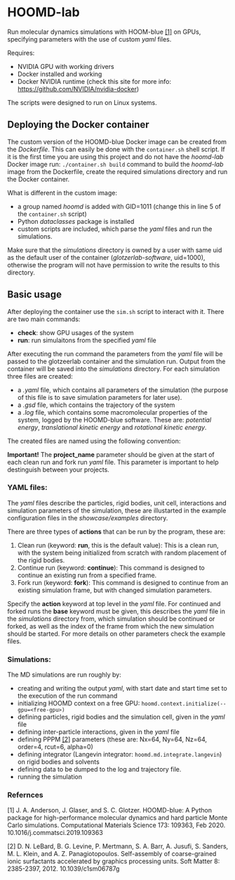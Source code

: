 # HOOMD-lab 

Run molecular dynamics simulations with HOOM-blue [[1]](#1) on GPUs, specifying parameters with the use of custom *yaml* files. 

Requires:
- NVIDIA GPU with working drivers
- Docker installed and working
- Docker NVIDIA runtime (check this site for more info: https://github.com/NVIDIA/nvidia-docker)

The scripts were designed to run on Linux systems.


## Deploying the Docker container

The custom version of the HOOMD-blue Docker image can be created from the *Dockerfile*. This can easily be done with the `container.sh` shell script. If it is the first time you are using this project and do not have the *hoomd-lab* Docker image run: `./container.sh build` command to build the *hoomd-lab* image from the Dockerfile, create the required simulations directory and run the Docker container.

What is different in the custom image:
- a group named *hoomd* is added with GID=1011 (change this in line 5 of the `container.sh` script)
- Python *dataclasses* package is installed
- custom scripts are included, which parse the *yaml* files and run the simulations.

Make sure that the *simulations* directory is owned by a user with same uid as the default user of the container (*glotzerlab-software*, uid=1000), otherwise the program will not have permission to write the results to this directory.


## Basic usage

After deploying the container use the `sim.sh` script to interact with it. There are two main commands:
- **check**: show GPU usages of the system
- **run**: run simulaitons from the specified *yaml* file

After executing the run command the parameters from the *yaml* file will be passed to the glotzeerlab container and the simulation run. Output from the container will be saved into the *simulations* directory. For each simulation three files are created:
-	a *.yaml* file, which contains all parameters of the simulation (the purpose of this file is to save simulation parameters for later use).
-	a *.gsd* file, which contains the trajectory of the system
-	a *.log* file, which contains some macromolecular properties of the system, logged by the HOOMD-blue software. These are: *potential energy*, *translational kinetic energy* and *rotational kinetic energy*.

The created files are named using the following convention:
<project-name>_<date-of-start>_<time-of-start>

**Important!**
The **project_name** parameter should be given at the start of each clean run and fork run *yaml* file. This parameter is important to help destinguish between your projects.



### YAML files:

The *yaml* files describe the particles, rigid bodies, unit cell, interactions and simulation parameters of the simulation, these are illustarted in the example configuration files in the *showcase/examples* directory.

There are three types of **actions** that can be run by the program, these are:
1. Clean run (keyword: **run**, this is the default value): This is a clean run, with the system being initialized from scratch with random placement of the rigid bodies.
2. Continue run (keyword: **continue**): This command is designed to continue an existing run from a specified frame.
3. Fork run (keyword: **fork**): This command is designed to continue from an existing simulation frame, but with changed simulation parameters.

Specify the **action** keyword at top level in the *yaml* file. For continued and forked runs the **base** keyword must be given, this describes the *yaml* file in the *simulations* directory from, which simulation should be continued or forked, as well as the index of the frame from which the new simulation should be started.
For more details on other parameters check the example files.


### Simulations:

The MD simulations are run roughly by:
- creating and writing the output *yaml*, with start date and start time set to the execution of the run command
- initializing HOOMD context on a free GPU: `hoomd.context.initialize(--gpu=<free-gpu>)`
- defining particles, rigid bodies and the simulation cell, given in the *yaml* file
- defining inter-particle interactions, given in the *yaml* file
- defining PPPM [[2]](#2) parameters (these are: Nx=64, Ny=64, Nz=64, order=4, rcut=6, alpha=0)
- defining integrator (Langevin integrator: `hoomd.md.integrate.langevin`) on rigid bodies and solvents
- defining data to be dumped to the log and trajectory file.
- running the simulation



### Refernces

<a id="1">[1]</a>
J. A. Anderson, J. Glaser, and S. C. Glotzer. HOOMD-blue: A Python package for high-performance molecular dynamics and hard particle Monte Carlo simulations. Computational Materials Science 173: 109363, Feb 2020. 10.1016/j.commatsci.2019.109363
  
<a id="2">[2]</a>
D. N. LeBard, B. G. Levine, P. Mertmann, S. A. Barr, A. Jusufi, S. Sanders, M. L. Klein, and A. Z. Panagiotopoulos. Self-assembly of coarse-grained ionic surfactants accelerated by graphics processing units. Soft Matter 8: 2385-2397, 2012. 10.1039/c1sm06787g
